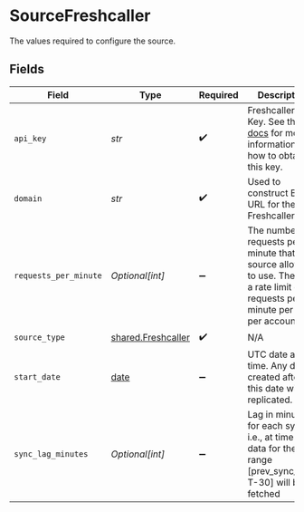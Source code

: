 # SourceFreshcaller

The values required to configure the source.


## Fields

| Field                                                                                                                                                     | Type                                                                                                                                                      | Required                                                                                                                                                  | Description                                                                                                                                               | Example                                                                                                                                                   |
| --------------------------------------------------------------------------------------------------------------------------------------------------------- | --------------------------------------------------------------------------------------------------------------------------------------------------------- | --------------------------------------------------------------------------------------------------------------------------------------------------------- | --------------------------------------------------------------------------------------------------------------------------------------------------------- | --------------------------------------------------------------------------------------------------------------------------------------------------------- |
| `api_key`                                                                                                                                                 | *str*                                                                                                                                                     | :heavy_check_mark:                                                                                                                                        | Freshcaller API Key. See the <a href="https://docs.airbyte.com/integrations/sources/freshcaller">docs</a> for more information on how to obtain this key. |                                                                                                                                                           |
| `domain`                                                                                                                                                  | *str*                                                                                                                                                     | :heavy_check_mark:                                                                                                                                        | Used to construct Base URL for the Freshcaller APIs                                                                                                       | snaptravel                                                                                                                                                |
| `requests_per_minute`                                                                                                                                     | *Optional[int]*                                                                                                                                           | :heavy_minus_sign:                                                                                                                                        | The number of requests per minute that this source allowed to use. There is a rate limit of 50 requests per minute per app per account.                   |                                                                                                                                                           |
| `source_type`                                                                                                                                             | [shared.Freshcaller](../../models/shared/freshcaller.md)                                                                                                  | :heavy_check_mark:                                                                                                                                        | N/A                                                                                                                                                       |                                                                                                                                                           |
| `start_date`                                                                                                                                              | [date](https://docs.python.org/3/library/datetime.html#date-objects)                                                                                      | :heavy_minus_sign:                                                                                                                                        | UTC date and time. Any data created after this date will be replicated.                                                                                   | 2022-01-01T12:00:00Z                                                                                                                                      |
| `sync_lag_minutes`                                                                                                                                        | *Optional[int]*                                                                                                                                           | :heavy_minus_sign:                                                                                                                                        | Lag in minutes for each sync, i.e., at time T, data for the time range [prev_sync_time, T-30] will be fetched                                             |                                                                                                                                                           |